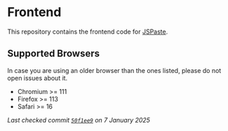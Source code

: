 # Frontend

This repository contains the frontend code for [JSPaste](https://jspaste.eu).

## Supported Browsers

In case you are using an older browser than the ones listed, please do not open issues about it.

- Chromium >= 111
- Firefox >= 113
- Safari >= 16

*Last checked commit
[`50f1ee9`](https://github.com/jspaste/frontend/commit/50f1ee961a3325b85138e3b16f82befb3bf4a74b) on 7 January 2025*